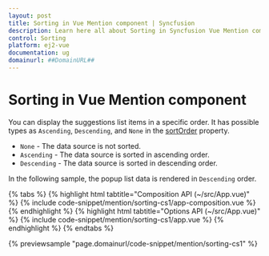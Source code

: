 ```yaml
---
layout: post
title: Sorting in Vue Mention component | Syncfusion
description: Learn here all about Sorting in Syncfusion Vue Mention component of Syncfusion Essential JS 2 and more.
control: Sorting 
platform: ej2-vue
documentation: ug
domainurl: ##DomainURL##
---
```


# Sorting in Vue Mention component

You can display the suggestions list items in a specific order. It has possible types as `Ascending`, `Descending`, and `None` in the [sortOrder](https://ej2.syncfusion.com/vue/documentation/api/mention/#sortorder) property.

* `None` - The data source is not sorted.
* `Ascending` - The data source is sorted in ascending order.
* `Descending` - The data source is sorted in descending order.

In the following sample, the popup list data is rendered in `Descending` order.

{% tabs %}
{% highlight html tabtitle="Composition API (~/src/App.vue)" %}
{% include code-snippet/mention/sorting-cs1/app-composition.vue %}
{% endhighlight %}
{% highlight html tabtitle="Options API (~/src/App.vue)" %}
{% include code-snippet/mention/sorting-cs1/app.vue %}
{% endhighlight %}
{% endtabs %}
        
{% previewsample "page.domainurl/code-snippet/mention/sorting-cs1" %}